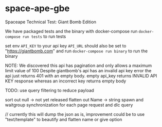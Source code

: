 # space-ape-gbe
Spaceape Technical Test: Giant Bomb Edition

We have packaged tests and the binary with docker-compose
run `docker-compose run tests` to run tests


set env `API_KEY` to your api key
`API_URL` should also be set to "https://giantbomb.com"
and run `docker-compose run binary` to run the binary

NOTE:
We discovered this api has pagination and only allows a maximum limit value of 100
Despite giantbomb's api has an invalid api key error the api just returns 401 with an empty body.
empty api_key returns INVALID API KEY response whereas an incorrect key returns empty body

TODO:
use query filtering to reduce payload

sort out null -> not yet released
flatten out Name -> string
spawn and waitgroup synchronization for each page request and dlc query

// currently this will dump the json as is, improvement could be to use "text/template" to beautify and flatten name or give option

